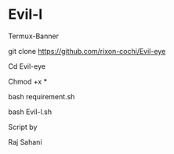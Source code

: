 # Evil-I
Termux-Banner

git clone  https://github.com/rixon-cochi/Evil-eye

Cd Evil-eye

Chmod +x *

bash requirement.sh

bash Evil-l.sh

Script by
 
Raj Sahani 
